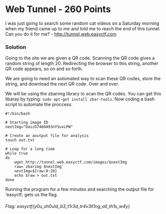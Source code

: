 # Web Tunnel - 260  Points

I was just going to search some random cat videos on a Saturday morning when my friend came up to me and told me to reach the end of this tunnel. Can you do it for me? - http://tunnel.web.easyctf.com

### Solution

Going to the site we are given a QR code. Scanning the QR code gives a random string of length 20. Redirecting the browser to this string, another QR code appears, so on and so forth.

We are going to need an automated way to scan these QR codes, store the string, and download the next QR code. Over and over.

We will be using the zbarimg library to scan the QR codes. You can get this libaray by typing: ```sudo apt-get install zbar-tools```. Now coding a bash script to automate the proccess.

```shell
#!/bin/bash

# Starting image ID
nextImg="DaicO7460493nYSuvLPW"

# Create an aoutput file for analysis
touch out.txt

# Loop for a long time
while true
do
	wget http://tunnel.web.easyctf.com/images/$nextImg
	raw=`zbarimg $nextImg`
	nextImg=${raw:8:20}
    echo $raw > out.txt
done
```
Running the program for a few minutes and searching the output file for 'easyctf; gets us the flag.


###### Flag: easyctf{y0u_sh0uld_b3_t1r3d_tr4v3ll1ng_all_th1s_w4y}
